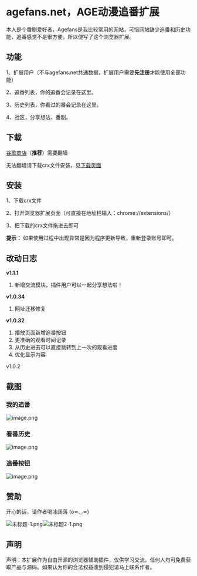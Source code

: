 # agefans.net，AGE动漫追番扩展
本人是个番剧爱好者，Agefans是我比较常用的网站，可惜网站缺少追番和历史功能，追番感觉不是很方便，所以便写了这个浏览器扩展。

## 功能
1、扩展用户（不与agefans.net共通数据，扩展用户需要**先注册**才能使用全部功能）

2、追番列表，你的追番会记录在这里。

3、历史列表，你看过的番会记录在这里。

4、社区，分享想法、番剧。

## 下载
[谷歌商店](https://chrome.google.com/webstore/detail/llpmceedcmcimdoejmfiifnlbjfnhlck)（**推荐**）需要翻墙

无法翻墙请下载crx文件安装，见[下载页面](https://github.com/leeggco/agefans_ex/releases)

## 安装

1、下载crx文件

2、打开浏览器扩展页面（可直接在地址栏输入：chrome://extensions/）

3、把下载的crx文件拖进去即可

**提示：** 如果使用过程中出现异常是因为程序更新导致，重新登录账号即可。

## 改动日志
**v1.1.1** 
1. 新增交流模块，插件用户可以一起分享想法啦！

**v1.0.34** 
1. 网址迁移修复

**v1.0.32**
1. 播放页面新增追番按钮
2. 更准确的观看时间记录
3. 从历史进去可以直接跳转到上一次的观看进度
4. 优化显示内容

v1.0.2 

## 截图
### 我的追番
![image.png](https://i.loli.net/2020/06/15/lEAdS3Xxi8YgB9Q.png)
### 看番历史
![image.png](https://i.loli.net/2020/06/15/sSbdAqzKw9uZXMp.png)
### 追番按钮
![image.png](https://i.loli.net/2020/06/15/gm6aH8FXRfAzyrJ.png)

## 赞助

开心的话，请作者喝冰阔落 (o≖◡≖)

![未标题-1.png](https://i.loli.net/2020/06/18/xl2PujGQ8hSNofR.png)![未标题2-1.png](https://i.loli.net/2020/06/18/McHCBzaKlFrjTON.png)
## 声明
声明：本扩展作为自由开源的浏览器辅助插件，仅供学习交流，任何人均可免费获取产品与源码。如果认为你的合法权益收到侵犯请马上联系作者。
